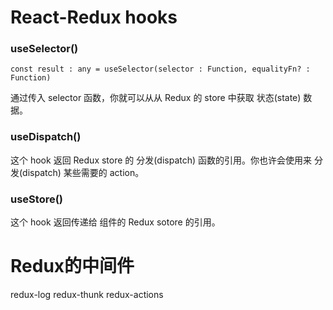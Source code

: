 # React-Redux hooks
### useSelector()
```
const result : any = useSelector(selector : Function, equalityFn? : Function)
```
通过传入 selector 函数，你就可以从从 Redux 的 store 中获取 状态(state) 数据。

### useDispatch()
这个 hook 返回 Redux store 的 分发(dispatch) 函数的引用。你也许会使用来 分发(dispatch) 某些需要的 action。

### useStore()
这个 hook 返回传递给 组件的 Redux sotore 的引用。

# Redux的中间件
redux-log
redux-thunk
redux-actions
